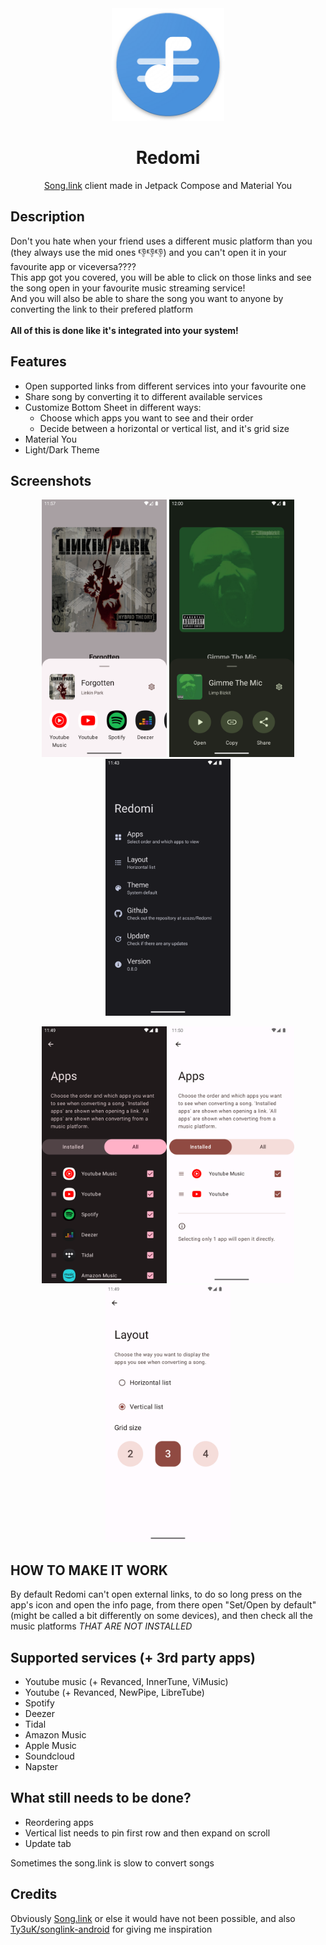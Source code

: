 <div align="center">
  <img width="180" height="180" src="/app/src/main/res/mipmap-xxxhdpi/ic_launcher.png">
  <h1>Redomi</h1>
  <p><a href="https://song.link/">Song.link</a> client made in Jetpack Compose and Material You</p>
</div>

## Description

Don't you hate when your friend uses a different music platform than you (they always use the mid ones 👎👎👎) and you can't open it in your favourite app or viceversa???? <br/>
This app got you covered, you will be able to click on those links and see the song open in your favourite music streaming service! <br/>
And you will also be able to share the song you want to anyone by converting the link to their prefered platform <br/> <br/>
<b> All of this is done like it's integrated into your system! </b>

## Features

- Open supported links from different services into your favourite one
- Share song by converting it to different available services
- Customize Bottom Sheet in different ways:
  - Choose which apps you want to see and their order 
  - Decide between a horizontal or vertical list, and it's grid size
- Material You
- Light/Dark Theme

## Screenshots

<p align="center">
  <img src="/preview/screenshot_5.png" width="200" />
  <img src="/preview/screenshot_6.png" width="200" />
  <img src="/preview/screenshot_1.png" width="200" />
</p>
<p align="center">
  <img src="/preview/screenshot_2.png" width="200" />
  <img src="/preview/screenshot_4.png" width="200" />
  <img src="/preview/screenshot_3.png" width="200" />
</p>

## HOW TO MAKE IT WORK

By default Redomi can't open external links, to do so long press on the app's icon and open the info page,
from there open "Set/Open by default" (might be called a bit differently on some devices), and then check all the
music platforms *THAT ARE NOT INSTALLED*

## Supported services (+ 3rd party apps)

- Youtube music (+ Revanced, InnerTune, ViMusic)
- Youtube (+ Revanced, NewPipe, LibreTube)
- Spotify
- Deezer
- Tidal
- Amazon Music
- Apple Music
- Soundcloud
- Napster

## What still needs to be done?

- Reordering apps
- Vertical list needs to pin first row and then expand on scroll
- Update tab

Sometimes the song.link is slow to convert songs

## Credits

Obviously [Song.link](https://song.link/) or else it would have not been possible, and also [Ty3uK/songlink-android](https://github.com/Ty3uK/songlink-android) for giving me inspiration
